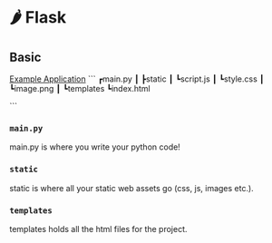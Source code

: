 # 🌶 Flask

## Basic

[Example Application](examples/basic/)
​​​​```
┏main.py
┃
┣static
┃ ┗script.js
┃ ┗style.css
┃ ┗image.png
┃
┗templates
  ┗index.html

​​​​```

### `main.py`

main.py is where you write your python code!

### `static`

static is where all your static web assets go (css, js, images etc.).

### `templates`

templates holds all the html files for the project.